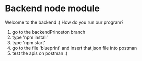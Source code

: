 # Backend node module
Welcome to the backend :) How do you run our program?
1. go to the backendPrinceton branch
2. type 'npm install'
3. type 'npm start'
4. go to the file 'blueprint' and insert that json file into postman
5. test the apis on postman :)
